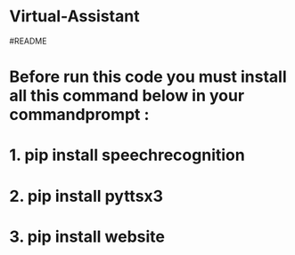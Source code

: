 # Virtual-Assistant
#README
# Before run this code you must install all this command below in your commandprompt :
# 1. pip install speechrecognition 
# 2. pip install pyttsx3
# 3. pip install website

